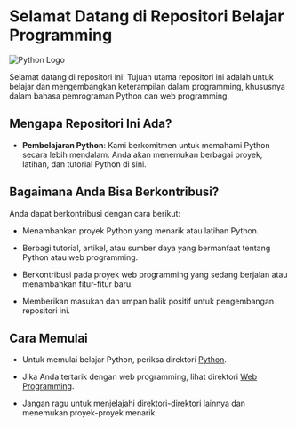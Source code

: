 # Selamat Datang di Repositori Belajar Programming

![Python Logo](https://www.python.org/static/community_logos/python-logo.png)


Selamat datang di repositori ini! Tujuan utama repositori ini adalah untuk belajar dan mengembangkan keterampilan dalam programming, khususnya dalam bahasa pemrograman Python dan web programming.

## Mengapa Repositori Ini Ada?

- **Pembelajaran Python**: Kami berkomitmen untuk memahami Python secara lebih mendalam. Anda akan menemukan berbagai proyek, latihan, dan tutorial Python di sini.

## Bagaimana Anda Bisa Berkontribusi?

Anda dapat berkontribusi dengan cara berikut:

- Menambahkan proyek Python yang menarik atau latihan Python.

- Berbagi tutorial, artikel, atau sumber daya yang bermanfaat tentang Python atau web programming.

- Berkontribusi pada proyek web programming yang sedang berjalan atau menambahkan fitur-fitur baru.

- Memberikan masukan dan umpan balik positif untuk pengembangan repositori ini.

## Cara Memulai

- Untuk memulai belajar Python, periksa direktori [Python](python/).

- Jika Anda tertarik dengan web programming, lihat direktori [Web Programming](web-programming/).

- Jangan ragu untuk menjelajahi direktori-direktori lainnya dan menemukan proyek-proyek menarik.

